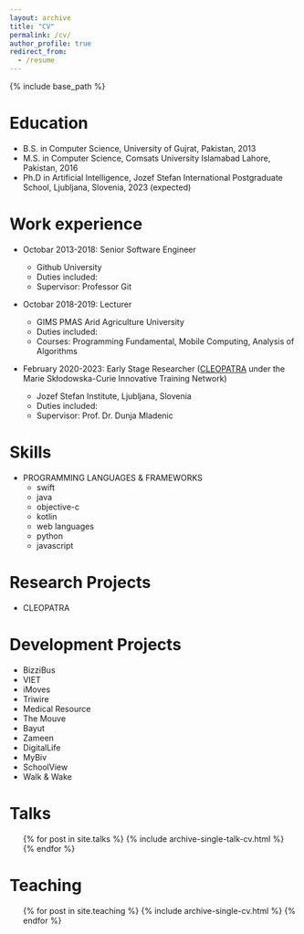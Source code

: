 ```yaml
---
layout: archive
title: "CV"
permalink: /cv/
author_profile: true
redirect_from:
  - /resume
---
```


{% include base_path %}

Education
======
* B.S. in Computer Science, University of Gujrat, Pakistan, 2013
* M.S. in Computer Science, Comsats University Islamabad Lahore, Pakistan, 2016
* Ph.D in Artificial Intelligence, Jozef Stefan International Postgraduate School, Ljubljana, Slovenia, 2023 (expected)

Work experience
======
* Octobar 2013-2018: Senior Software Engineer
  * Github University
  * Duties included: 
  * Supervisor: Professor Git

* Octobar 2018-2019: Lecturer
  * GIMS PMAS Arid Agriculture University
  * Duties included: 
  * Courses: Programming Fundamental, Mobile Computing, Analysis of Algorithms
  
* February 2020-2023: Early Stage Researcher ([CLEOPATRA](https://cleopatra-project.eu/) under the Marie Skłodowska-Curie Innovative Training Network)
  * Jozef Stefan Institute, Ljubljana, Slovenia
  * Duties included: 
  * Supervisor: Prof. Dr. Dunja Mladenic
  
Skills
======
* PROGRAMMING LANGUAGES & FRAMEWORKS
  * swift
  * java
  * objective-c
  * kotlin
  * web languages
  * python
  * javascript
  
Research Projects
======
* CLEOPATRA

Development Projects
======
* BizziBus
* VIET 
* iMoves
* Triwire 
* Medical Resource 
* The Mouve 
* Bayut 
* Zameen 
* DigitalLife
* MyBiv 
* SchoolView 
* Walk & Wake 

Talks
======
  <ul>{% for post in site.talks %}
    {% include archive-single-talk-cv.html %}
  {% endfor %}</ul>
  
Teaching
======
  <ul>{% for post in site.teaching %}
    {% include archive-single-cv.html %}
  {% endfor %}</ul>
  
